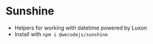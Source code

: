 # Sunshine
- Helpers for working with datetime powered by Luxon
- Install with `npm i @wecodejs/sunshine`